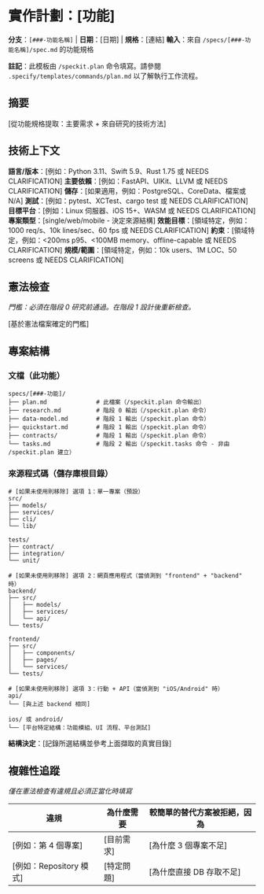 # 實作計劃：[功能]

**分支**：`[###-功能名稱]` | **日期**：[日期] | **規格**：[連結]
**輸入**：來自 `/specs/[###-功能名稱]/spec.md` 的功能規格

**註記**：此模板由 `/speckit.plan` 命令填寫。請參閱 `.specify/templates/commands/plan.md` 以了解執行工作流程。

## 摘要

[從功能規格提取：主要需求 + 來自研究的技術方法]

## 技術上下文

<!--
  動作要求：將此部分內容替換為專案的技術細節。
  此處的結構以顧問身份呈現，以指導迭代過程。
-->

**語言/版本**：[例如：Python 3.11、Swift 5.9、Rust 1.75 或 NEEDS CLARIFICATION]
**主要依賴**：[例如：FastAPI、UIKit、LLVM 或 NEEDS CLARIFICATION]
**儲存**：[如果適用，例如：PostgreSQL、CoreData、檔案或 N/A]
**測試**：[例如：pytest、XCTest、cargo test 或 NEEDS CLARIFICATION]
**目標平台**：[例如：Linux 伺服器、iOS 15+、WASM 或 NEEDS CLARIFICATION]
**專案類型**：[single/web/mobile - 決定來源結構]
**效能目標**：[領域特定，例如：1000 req/s、10k lines/sec、60 fps 或 NEEDS CLARIFICATION]
**約束**：[領域特定，例如：<200ms p95、<100MB memory、offline-capable 或 NEEDS CLARIFICATION]
**規模/範圍**：[領域特定，例如：10k users、1M LOC、50 screens 或 NEEDS CLARIFICATION]

## 憲法檢查

*門檻：必須在階段 0 研究前通過。在階段 1 設計後重新檢查。*

[基於憲法檔案確定的門檻]

## 專案結構

### 文檔（此功能）

```
specs/[###-功能]/
├── plan.md              # 此檔案（/speckit.plan 命令輸出）
├── research.md          # 階段 0 輸出（/speckit.plan 命令）
├── data-model.md        # 階段 1 輸出（/speckit.plan 命令）
├── quickstart.md        # 階段 1 輸出（/speckit.plan 命令）
├── contracts/           # 階段 1 輸出（/speckit.plan 命令）
└── tasks.md             # 階段 2 輸出（/speckit.tasks 命令 - 非由 /speckit.plan 建立）
```

### 來源程式碼（儲存庫根目錄）
<!--
  動作要求：將以下占位符樹狀結構替換為此功能的具體佈局。
  刪除未使用的選項，並使用真實路徑擴展所選結構（例如：apps/admin、packages/something）。
  交付的計劃不得包含選項標籤。
-->

```
# [如果未使用則移除] 選項 1：單一專案（預設）
src/
├── models/
├── services/
├── cli/
└── lib/

tests/
├── contract/
├── integration/
└── unit/

# [如果未使用則移除] 選項 2：網頁應用程式（當偵測到 "frontend" + "backend" 時）
backend/
├── src/
│   ├── models/
│   ├── services/
│   └── api/
└── tests/

frontend/
├── src/
│   ├── components/
│   ├── pages/
│   └── services/
└── tests/

# [如果未使用則移除] 選項 3：行動 + API（當偵測到 "iOS/Android" 時）
api/
└── [與上述 backend 相同]

ios/ 或 android/
└── [平台特定結構：功能模組、UI 流程、平台測試]
```

**結構決定**：[記錄所選結構並參考上面擷取的真實目錄]

## 複雜性追蹤

*僅在憲法檢查有違規且必須正當化時填寫*

| 違規 | 為什麼需要 | 較簡單的替代方案被拒絕，因為 |
|------|------------|-------------------------------|
| [例如：第 4 個專案] | [目前需求] | [為什麼 3 個專案不足] |
| [例如：Repository 模式] | [特定問題] | [為什麼直接 DB 存取不足] |
